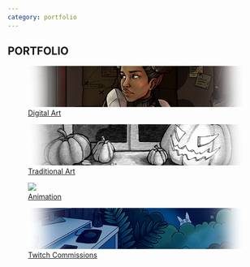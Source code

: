 ```yaml
---
category: portfolio
---
```

## PORTFOLIO

<!-- TODO: Automate these -->
<a href="digital-art"><figure><img src="images/digital-art.png"/><figcaption>Digital Art</figcaption></figure></a>
<a href="traditional-art"><figure><img src="images/traditional-art.png"/><figcaption>Traditional Art</figcaption></figure></a>
<a href="animation"><figure><img src="images/animation.gif"/><figcaption>Animation</figcaption></figure></a>
<a href="twitch-emotes"><figure><img src="images/twitch-emotes.png"/><figcaption>Twitch Commissions</figcaption></figure></a>
